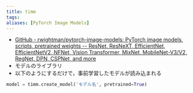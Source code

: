 ```yaml
---
title: timm
tags: 
aliases: [PyTorch Image Models]
---
```

- [GitHub - rwightman/pytorch-image-models: PyTorch image models, scripts, pretrained weights -- ResNet, ResNeXT, EfficientNet, EfficientNetV2, NFNet, Vision Transformer, MixNet, MobileNet-V3/V2, RegNet, DPN, CSPNet, and more](https://github.com/rwightman/pytorch-image-models)
- モデルのライブラリ
- 以下のようにするだけで，事前学習したモデルが読み込まれる
```python
model = timm.create_model('モデル名', pretrained=True)
```
